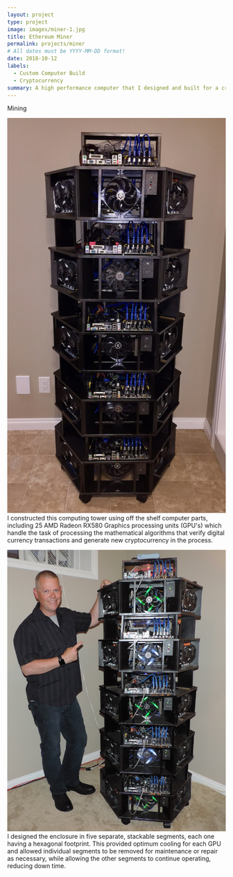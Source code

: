 ```yaml
---
layout: project
type: project
image: images/miner-1.jpg
title: Ethereum Miner
permalink: projects/miner
# All dates must be YYYY-MM-DD format!
date: 2018-10-12
labels:
  - Custom Computer Build
  - Cryptocurrency
summary: A high performance computer that I designed and built for a cryptocurrency mining venture.
---
```


Mining

<img class="ui middle aligned medium left floated rounded image" src="../images/miner-1.jpg"><span>I constructed this computing tower using off the shelf computer parts, including 25 AMD Radeon RX580 Graphics processing units (GPU's) which handle the task of processing the mathematical algorithms that verify digital currency transactions and generate new cryptocurrency in the process.</span>                                                                                                                                                                                                   

<img class="ui middle aligned medium right floated rounded image" src="../images/miner-2.jpg"><span>I designed the enclosure in five separate, stackable segments, each one having a hexagonal footprint. This provided optimum cooling for each GPU and allowed individual segments to be removed for maintenance or repair as necessary, while allowing the other segments to continue operating, reducing down time.</span>



 
